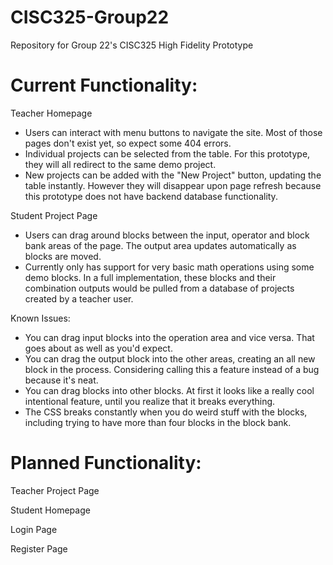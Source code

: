 # CISC325-Group22

Repository for Group 22's CISC325 High Fidelity Prototype

# Current Functionality:

Teacher Homepage

- Users can interact with menu buttons to navigate the site. Most of those pages don't exist yet, so expect some 404 errors.
- Individual projects can be selected from the table. For this prototype, they will all redirect to the same demo project.
- New projects can be added with the "New Project" button, updating the table instantly. However they will disappear upon page refresh because this prototype does not have backend database functionality.

Student Project Page

- Users can drag around blocks between the input, operator and block bank areas of the page. The output area updates automatically as blocks are moved.
- Currently only has support for very basic math operations using some demo blocks. In a full implementation, these blocks and their combination outputs would be pulled from a database of projects created by a teacher user.

Known Issues:

- You can drag input blocks into the operation area and vice versa. That goes about as well as you'd expect.
- You can drag the output block into the other areas, creating an all new block in the process. Considering calling this a feature instead of a bug because it's neat.
- You can drag blocks into other blocks. At first it looks like a really cool intentional feature, until you realize that it breaks everything.
- The CSS breaks constantly when you do weird stuff with the blocks, including trying to have more than four blocks in the block bank. 

# Planned Functionality:

Teacher Project Page

Student Homepage

Login Page

Register Page
